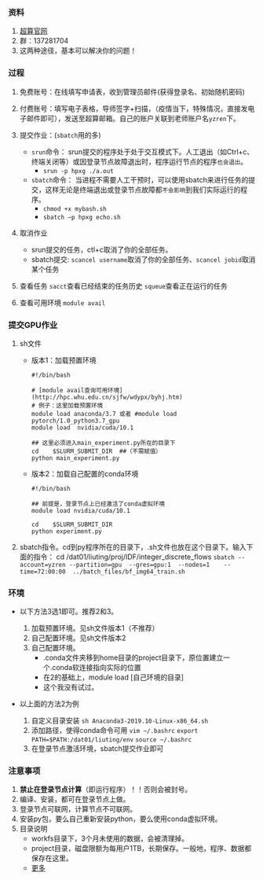 
### 资料
1. [超算官网](http://hpc.whu.edu.cn/sjfw.htm)
2. 群：137281704
3. 这两种途径，基本可以解决你的问题！

### 过程
1. 免费账号：在线填写申请表，收到管理员邮件(获得登录名、初始随机密码)
2. 付费账号：填写电子表格，导师签字+扫描，（疫情当下，特殊情况，直接发电子邮件即可），发送至超算邮箱。自己的账户关联到老师账户名`yzren`下。
3. 提交作业：(`sbatch`用的多)
    - `srun`命令： srun提交的程序处于处于交互模式下。人工退出（如Ctrl+c、终端关闭等）或因登录节点故障退出时，程序运行节点的程序`也会退出`。
        + `srun -p hpxg ./a.out`
    - `sbatch`命令： 当进程不需要人工干预时，可以使用sbatch来进行任务的提交，这样无论是终端退出或登录节点故障都`不会影响`到我们实际运行的程序。
        + `chmod +x mybash.sh`
        + `sbatch –p hpxg echo.sh`

4. 取消作业    
    - srun提交的任务，ctl+c取消了你的全部任务。
    - sbatch提交: `scancel username`取消了你的全部任务、`scancel jobid`取消某个任务



6. 查看任务
`sacct`查看已经结束的任务历史
`squeue`查看正在运行的任务

7. 查看可用环境
`module avail`


### 提交GPU作业
1. sh文件
    - 版本1：加载预置环境
        ```
        #!/bin/bash        
        
        # [module avail查询可用环境](http://hpc.whu.edu.cn/sjfw/wdypx/byhj.htm)
        # 例子：这里加载预置环境
        module load anaconda/3.7 或者 #module load pytorch/1.0_python3.7_gpu        
        module load  nvidia/cuda/10.1

        ## 这里必须进入main_experiment.py所在的目录下
        cd    $SLURM_SUBMIT_DIR  ##（不需赋值）
        python main_experiment.py  
        ```
    - 版本2：加载自己配置的conda环境
        ```
        #!/bin/bash

        ## 前提是，登录节点上已经激活了conda虚拟环境
        module load nvidia/cuda/10.1

        cd    $SLURM_SUBMIT_DIR
        python experiment.py
        ```


2. sbatch指令。cd到py程序所在的目录下，.sh文件也放在这个目录下。输入下面的指令：
cd /dat01/liuting/proj/IDF/integer_discrete_flows
`sbatch --account=yzren --partition=gpu  --gres=gpu:1  --nodes=1    --time=72:00:00  ../batch_files/bf_img64_train.sh`


### 环境
- 以下方法3选1即可。推荐2和3。
    1. 加载预置环境。见sh文件版本1（不推荐）
    2. 自己配置环境。见sh文件版本2
    3. 自己配置环境。
        - .conda文件夹移到home目录的project目录下，原位置建立一个.conda软连接指向实际的位置
        - 在2的基础上，module load [自己环境的目录]
        - 这个我没有试过。

- 以上面的方法2为例
    1. 自定义目录安装
    `sh Anaconda3-2019.10-Linux-x86_64.sh`
    2. 添加路径，使得conda命令可用
    `vim ~/.bashrc`
    `export PATH=$PATH:/dat01/liuting/env`
    `source ~/.bashrc`
    3. 在登录节点激活环境，sbatch提交作业即可



### 注意事项
1. **禁止在登录节点计算**（即运行程序）！！否则会被封号。
2. 编译、安装，都可在登录节点上做。
3. 登录节点可联网，计算节点不可联网。
4. 安装py包，要么自己重新安装python，要么使用conda虚拟环境。
5. 目录说明
    - workfs目录下，3个月未使用的数据，会被清理掉。
    - project目录，磁盘限额为每用户1TB，长期保存。一般地，程序、数据都保存在这里。
    - [更多](http://hpc.whu.edu.cn/info/1025/1133.htm)
